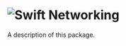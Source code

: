 # ![Swift](https://github.com/festrs/Networking/workflows/Swift/badge.svg?branch=master) Networking

A description of this package.
